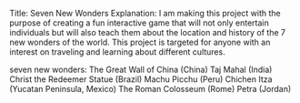 Title: Seven New Wonders
Explanation:
I am making this project with the purpose of creating a fun interactive game that will not only entertain individuals but will also teach them about the location and history of the 7 new wonders of the world.
This project is targeted for anyone with an interest on traveling and learning about different cultures.

seven new wonders:
The Great Wall of China (China)
Taj Mahal  (India)
Christ the Redeemer Statue (Brazil)
Machu Picchu (Peru)
Chichen Itza (Yucatan Peninsula, Mexico)
The Roman Colosseum (Rome)
Petra (Jordan) 
